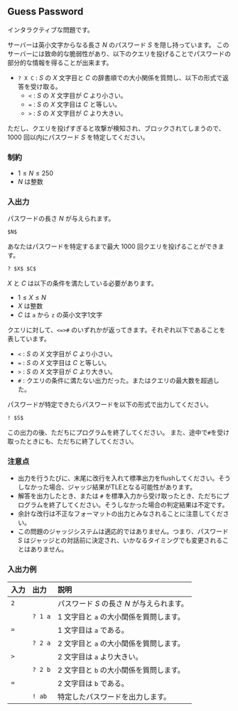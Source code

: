 ## Guess Password

インタラクティブな問題です。

サーバーは英小文字からなる長さ $N$ のパスワード $S$ を隠し持っています。
このサーバーには致命的な脆弱性があり、以下のクエリを投げることでパスワードの部分的な情報を得ることが出来ます。

- `? X C` : $S$ の $X$ 文字目と $C$ の辞書順での大小関係を質問し、以下の形式で返答を受け取る。
    - `<` : $S$ の $X$ 文字目が $C$ より小さい。
    - `=` : $S$ の $X$ 文字目は $C$ と等しい。
    - `>` : $S$ の $X$ 文字目が $C$ より大きい。

ただし、クエリを投げすぎると攻撃が検知され、ブロックされてしまうので、$1000$ 回以内にパスワード $S$ を特定してください。

### 制約

- $1 \le N \le 250$
- $N$ は整数

### 入出力

パスワードの長さ $N$ が与えられます。
```md
$N$
```

あなたはパスワードを特定するまで最大 $1000$ 回クエリを投げることができます。
```md
? $X$ $C$
```
$X$ と $C$ は以下の条件を満たしている必要があります。
- $1 \le X \le N$
- $X$ は整数
- $C$ は `a` から `z` の英小文字1文字

クエリに対して、`<=>#` のいずれかが返ってきます。それぞれ以下であることを表しています。
- `<` : $S$ の $X$ 文字目が $C$ より小さい。
- `=` : $S$ の $X$ 文字目は $C$ と等しい。
- `>` : $S$ の $X$ 文字目が $C$ より大きい。
- `#` : クエリの条件に満たない出力だった。またはクエリの最大数を超過した。

パスワードが特定できたらパスワードを以下の形式で出力してください。
```md
! $S$
```

この出力の後、ただちにプログラムを終了してください。
また、途中で`#`を受け取ったときにも、ただちに終了してください。

### 注意点

- 出力を行うたびに、末尾に改行を入れて標準出力をflushしてください。そうしなかった場合、ジャッジ結果がTLEとなる可能性があります。
- 解答を出力したとき、または `#` を標準入力から受け取ったとき、ただちにプログラムを終了してください。そうしなかった場合の判定結果は不定です。
- 余計な改行は不正なフォーマットの出力とみなされることに注意してください。
- この問題のジャッジシステムは適応的ではありません。つまり、パスワード $S$ はジャッジとの対話前に決定され、いかなるタイミングでも変更されることはありません。

### 入出力例

|入力|出力  |説明                                                                     |
|:---|:-----|:------------------------------------------------------------------------|
|`2` |      |パスワード $S$ の長さ $N$ が与えられます。                                   |
|    |`? 1 a` |$1$ 文字目と `a` の大小関係を質問します。                                   |
|`=` |      |$1$ 文字目は `a` である。                                                   |
|    |`? 2 a` |$2$ 文字目と `a` の大小関係を質問します。                                   |
|`>` |      |$2$ 文字目は `a` より大きい。                                               |
|    |`? 2 b` |$2$ 文字目と `b` の大小関係を質問します。                                   |
|`=` |      |$2$ 文字目は `b` である。                                                   |
|    |`! ab`  |特定したパスワードを出力します。                                         |

